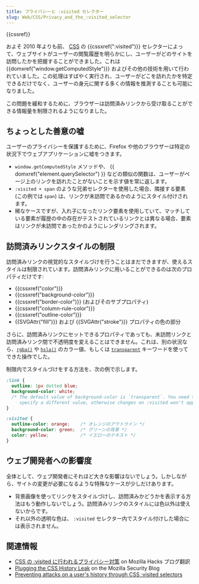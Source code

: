```yaml
---
title: プライバシーと :visited セレクター
slug: Web/CSS/Privacy_and_the_:visited_selector
---
```


{{cssref}}

およそ 2010 年よりも前、 [CSS](/ja/docs/Web/CSS) の {{cssxref(":visited")}} セレクターによって、ウェブサイトがユーザーの閲覧履歴を明らかにし、ユーザーがどのサイトを訪問したかを把握することができました。これは {{domxref("window.getComputedStyle")}} およびその他の技術を用いて行われていました。この処理はすばやく実行され、ユーザーがどこを訪れたかを特定できるだけでなく、ユーザーの身元に関する多くの情報を推測することも可能になりました。

この問題を緩和するために、ブラウザーは訪問済みリンクから受け取ることができる情報量を制限されるようになりました。

## ちょっとした善意の嘘

ユーザーのプライバシーを保護するために、Firefox や他のブラウザーは特定の状況下でウェブアプリケーションに嘘をつきます。

- `window.getComputedStyle` メソッドや、 {{ domxref("element.querySelector") }} などの類似の関数は、ユーザーがページ上のリンクを訪れたことがないことを示す値を常に返します。
- `:visited + span` のような兄弟セレクターを使用した場合、隣接する要素 (この例では `span`) は、リンクが未訪問であるかのようにスタイル付けされます。
- 稀なケースですが、入れ子になったリンク要素を使用していて、マッチしている要素が履歴の中の存在がテストされているリンクとは異なる場合、要素はリンクが未訪問であったかのようにレンダリングされます。

## 訪問済みリンクスタイルの制限

訪問済みリンクの視覚的なスタイルづけを行うことはまだできますが、使えるスタイルは制限されています。訪問済みリンクに用いることができるのは次のプロパティだけです:

- {{cssxref("color")}}
- {{cssxref("background-color")}}
- {{cssxref("border-color")}} (およびそのサブプロパティ)
- {{cssxref("column-rule-color")}}
- {{cssxref("outline-color")}}
- {{SVGAttr("fill")}} および {{SVGAttr("stroke")}} プロパティの色の部分

さらに、訪問済みリンクにセットできるプロパティであっても、未訪問リンクと訪問済みリンク間で不透明度を変えることはできません。これは、別の状況なら、[`rgba()`](</js/docs/Web/CSS/color_value#rgba()>) や [`hsla()`](</ja/docs/Web/CSS/color_value#hsla()>) のカラー値、もしくは [`transparent`](/ja/docs/Web/CSS/color_value#transparent) キーワードを使ってできた操作でした。

制限内でスタイルづけをする方法を、次の例で示します。

```css
:link {
  outline: 1px dotted blue;
  background-color: white;
  /* The default value of background-color is `transparent`. You need to
     specify a different value, otherwise changes on :visited won't apply. */
}

:visited {
  outline-color: orange;    /* オレンジのアウトライン */
  background-color: green;  /* グリーンの背景 */
  color: yellow;            /* イエローのテキスト */
}
```

## ウェブ開発者への影響度

全体として、ウェブ開発者にそれほど大きな影響はないでしょう。しかしながら、サイトの変更が必要になるような特殊なケースが少しだけあります。

- 背景画像を使ってリンクをスタイルづけし、訪問済みかどうかを表示する方法はもう動作しないでしょう。訪問済みリンクのスタイルには色以外は使えないからです。
- それ以外の透明な色は、 `:visited` セレクター内でスタイル付けした場合には表示されません。

## 関連情報

- [CSS の :visited に行われるプライバシー対策](https://dev.mozilla.jp/2010/04/privacy-related-changes-coming-to-css-vistited/) on Mozilla Hacks ブログ翻訳
- [Plugging the CSS History Leak](http://blog.mozilla.com/security/2010/03/31/plugging-the-css-history-leak/) on the Mozilla Security Blog
- [Preventing attacks on a user's history through CSS :visited selectors](http://dbaron.org/mozilla/visited-privacy)
